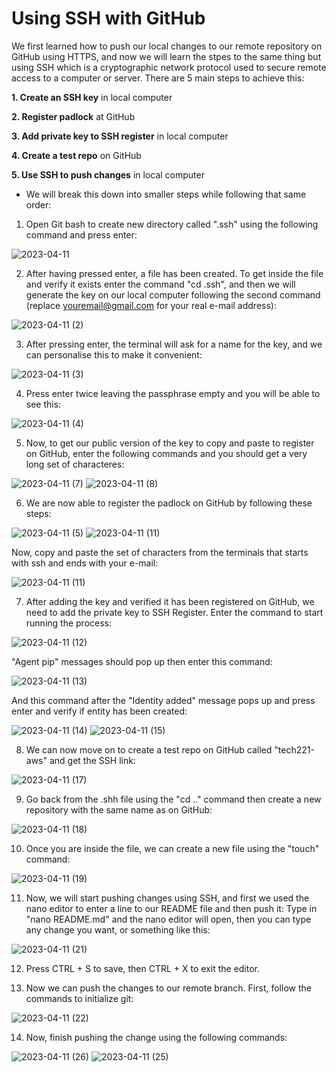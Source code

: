 # Using SSH with GitHub

We first learned how to push our local changes to our remote repository on GitHub using HTTPS, and now we will learn the stpes to the same thing but using SSH which is a cryptographic network protocol used to secure remote access to a computer or server. There are 5 main steps to achieve this:


**1. Create an SSH key** in local computer

**2. Register padlock** at GitHub

**3. Add private key to SSH register** in local computer

**4. Create a test repo** on GitHub

**5. Use SSH to push changes** in local computer

- We will break this down into smaller steps while following that same order:

1. Open Git bash to create new directory called ".ssh" using the following command and press enter:

![2023-04-11](https://user-images.githubusercontent.com/129942042/231201636-d3421564-bbff-4eda-be87-3c701473b74f.png)

2. After having pressed enter, a file has been created. To get inside the file and verify it exists enter the command "cd .ssh", and then we will generate the key on our local computer following the second command (replace youremail@gmail.com for your real e-mail address):

![2023-04-11 (2)](https://user-images.githubusercontent.com/129942042/231203814-946cc9e8-ff1f-4066-8af4-33c0cfe790d5.png)

3. After pressing enter, the terminal will ask for a name for the key, and we can personalise this to make it convenient:

![2023-04-11 (3)](https://user-images.githubusercontent.com/129942042/231208310-adc32ebc-ce7f-4a8a-b87f-6cd7411bd194.png)

4. Press enter twice leaving the passphrase empty and you will be able to see this:

![2023-04-11 (4)](https://user-images.githubusercontent.com/129942042/231210473-8fa93dab-8532-472a-bd73-db8210a7ee86.jpg)


5. Now, to get our public version of the key to copy and paste to register on GitHub, enter the following commands and you should get a very long set of characteres:

![2023-04-11 (7)](https://user-images.githubusercontent.com/129942042/231215899-e670fc3d-94a7-46ca-9b41-e4a7d3d1dc3f.png)
![2023-04-11 (8)](https://user-images.githubusercontent.com/129942042/231215948-57ebb0bd-98e2-40de-840d-ddaddf770a26.png)


6. We are now able to register the padlock on GitHub by following these steps:

![2023-04-11 (5)](https://user-images.githubusercontent.com/129942042/231222174-823dab02-2611-495e-aeb5-0727b9a25d81.jpg)
![2023-04-11 (11)](https://user-images.githubusercontent.com/129942042/231222256-7d45fa87-f4b5-49f3-a823-a8d75ce36b3d.jpg)

Now, copy and paste the set of characters from the terminals that starts with ssh and ends with your e-mail:

![2023-04-11 (11)](https://user-images.githubusercontent.com/129942042/231222975-0baad20d-ad46-4446-8e2a-7214c2ef994b.png)

7. After adding the key and verified it has been registered on GitHub, we need to add the private key to SSH Register. Enter the command to start running the process:

![2023-04-11 (12)](https://user-images.githubusercontent.com/129942042/231225777-a28faac9-1c81-4531-8d06-90b6fefb71b5.png)

"Agent pip" messages should pop up then enter this command:

![2023-04-11 (13)](https://user-images.githubusercontent.com/129942042/231229599-f126dadd-5d7d-4f99-a21e-6f2afdc07f71.png)

And this command after the "Identity added" message pops up and press enter and verify if entity has been created:

![2023-04-11 (14)](https://user-images.githubusercontent.com/129942042/231229690-dd495855-cae5-48a9-a68f-5c34ecaf7722.png)
![2023-04-11 (15)](https://user-images.githubusercontent.com/129942042/231230610-ce887624-eb4f-405b-a0c6-db60a12e969e.png)

8. We can now move on to create a test repo on GitHub called "tech221-aws" and get the SSH link:

![2023-04-11 (17)](https://user-images.githubusercontent.com/129942042/231232043-3487d5b2-87fd-4d6c-afd9-48a85074d9e7.jpg)

9. Go back from the .shh file using the "cd .." command then create a new repository with the same name as on GitHub:

![2023-04-11 (18)](https://user-images.githubusercontent.com/129942042/231233782-0c37322d-5eb9-49d4-a707-3e25e25eee43.png)

10. Once you are inside the file, we can create a new file using the "touch" command:

![2023-04-11 (19)](https://user-images.githubusercontent.com/129942042/231235139-fd7649dd-a209-4491-9829-06dc24b35f92.png)

11. Now, we will start pushing changes using SSH, and first we used the nano editor to enter a line to our README file and then push it:
Type in "nano README.md" and the nano editor will open, then you can type any change you want, or something like this:

![2023-04-11 (21)](https://user-images.githubusercontent.com/129942042/231236548-fe7e487c-296e-41a4-8edc-ce215aea0a78.png)

12. Press CTRL + S to save, then CTRL + X to exit the editor.

13. Now we can push the changes to our remote branch. First, follow the commands to initialize git:

![2023-04-11 (22)](https://user-images.githubusercontent.com/129942042/231238747-5ab9e524-9605-4d40-b64a-39c458515708.png)

14. Now, finish pushing the change using the following commands:

![2023-04-11 (26)](https://user-images.githubusercontent.com/129942042/231239243-8482a046-7d35-42db-ad61-ca93fc071d61.png)
![2023-04-11 (25)](https://user-images.githubusercontent.com/129942042/231239288-0671e137-724d-4420-a130-491303cde94b.png)
